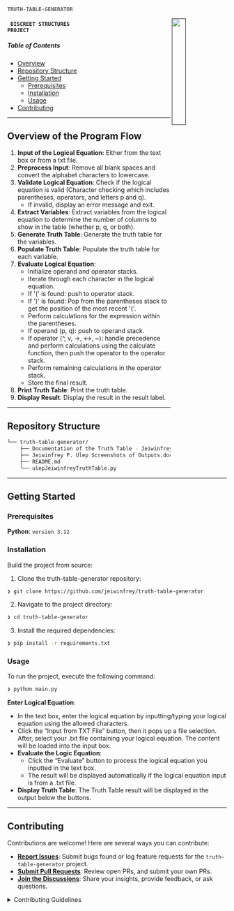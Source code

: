 `TRUTH-TABLE-GENERATOR`


[<img src="https://cdn-icons-png.flaticon.com/512/6295/6295417.png" align="right" width="25%" padding-right="350">]()

#### <code> DISCREET STRUCTURES PROJECT</code>

#####  Table of Contents

- [ Overview](#-overview)
- [ Repository Structure](#-repository-structure)
- [ Getting Started](#-getting-started)
    - [ Prerequisites](#-prerequisites)
    - [ Installation](#-installation)
    - [ Usage](#-usage)
- [ Contributing](#-contributing)

---

##  Overview of the Program Flow

1. **Input of the Logical Equation**: Either from the text box or from a txt file.
2. **Preprocess Input**: Remove all blank spaces and convert the alphabet characters to lowercase.
3. **Validate Logical Equation**: Check if the logical equation is valid (Character checking which includes parentheses, operators, and letters p and q).
   - If invalid, display an error message and exit.
4. **Extract Variables**: Extract variables from the logical equation to determine the number of columns to show in the table (whether p, q, or both).
5. **Generate Truth Table**: Generate the truth table for the variables.
6. **Populate Truth Table**: Populate the truth table for each variable.
7. **Evaluate Logical Equation**:
   - Initialize operand and operator stacks.
   - Iterate through each character in the logical equation.
   - If '(' is found: push to operator stack.
   - If ')' is found: Pop from the parentheses stack to get the position of the most recent '('.
   - Perform calculations for the expression within the parentheses.
   - If operand (p, q): push to operand stack.
   - If operator (^, v, ->, <->, ~): handle precedence and perform calculations using the calculate function, then push the operator to the operator stack.
   - Perform remaining calculations in the operator stack.
   - Store the final result.
8. **Print Truth Table**: Print the truth table.
9. **Display Result**: Display the result in the result label.


---


##  Repository Structure

```sh
└── truth-table-generator/
    ├── Documentation of the Truth Table - Jeiwinfrey P. Ulep.pdf
    ├── Jeiwinfrey P. Ulep Screenshots of Outputs.docx.pdf
    ├── README.md
    └── ulepJeiwinfreyTruthTable.py
```

---


##  Getting Started

###  Prerequisites

**Python**: `version 3.12`

###  Installation

Build the project from source:

1. Clone the truth-table-generator repository:
```sh
❯ git clone https://github.com/jeiwinfrey/truth-table-generator
```

2. Navigate to the project directory:
```sh
❯ cd truth-table-generator
```

3. Install the required dependencies:
```sh
❯ pip install -r requirements.txt
```

###  Usage

To run the project, execute the following command:

```sh
❯ python main.py
```

**Enter Logical Equation**:
  - In the text box, enter the logical equation by inputting/typing your logical equation using the allowed characters.
  - Click the “Input from TXT File” button, then it pops up a file selection. After, select your .txt file containing your logical equation. The content will be loaded into the input box.
- **Evaluate the Logic Equation**:
  - Click the “Evaluate” button to process the logical equation you inputted in the text box.
  - The result will be displayed automatically if the logical equation input is from a .txt file.
- **Display Truth Table**: The Truth Table result will be displayed in the output below the buttons.

---


##  Contributing

Contributions are welcome! Here are several ways you can contribute:

- **[Report Issues](https://github.com/jeiwinfrey/truth-table-generator/issues)**: Submit bugs found or log feature requests for the `truth-table-generator` project.
- **[Submit Pull Requests](https://github.com/jeiwinfrey/truth-table-generator/blob/main/CONTRIBUTING.md)**: Review open PRs, and submit your own PRs.
- **[Join the Discussions](https://github.com/jeiwinfrey/truth-table-generator/discussions)**: Share your insights, provide feedback, or ask questions.

<details closed>
<summary>Contributing Guidelines</summary>

1. **Fork the Repository**: Start by forking the project repository to your github account.
2. **Clone Locally**: Clone the forked repository to your local machine using a git client.
   ```sh
   git clone https://github.com/jeiwinfrey/truth-table-generator
   ```
3. **Create a New Branch**: Always work on a new branch, giving it a descriptive name.
   ```sh
   git checkout -b new-feature-x
   ```
4. **Make Your Changes**: Develop and test your changes locally.
5. **Commit Your Changes**: Commit with a clear message describing your updates.
   ```sh
   git commit -m 'Implemented new feature x.'
   ```
6. **Push to github**: Push the changes to your forked repository.
   ```sh
   git push origin new-feature-x
   ```
7. **Submit a Pull Request**: Create a PR against the original project repository. Clearly describe the changes and their motivations.
8. **Review**: Once your PR is reviewed and approved, it will be merged into the main branch. Congratulations on your contribution!
</details>




